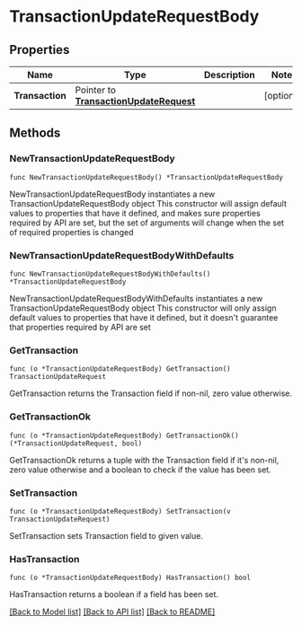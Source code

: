 # TransactionUpdateRequestBody

## Properties

Name | Type | Description | Notes
------------ | ------------- | ------------- | -------------
**Transaction** | Pointer to [**TransactionUpdateRequest**](TransactionUpdateRequest.md) |  | [optional] 

## Methods

### NewTransactionUpdateRequestBody

`func NewTransactionUpdateRequestBody() *TransactionUpdateRequestBody`

NewTransactionUpdateRequestBody instantiates a new TransactionUpdateRequestBody object
This constructor will assign default values to properties that have it defined,
and makes sure properties required by API are set, but the set of arguments
will change when the set of required properties is changed

### NewTransactionUpdateRequestBodyWithDefaults

`func NewTransactionUpdateRequestBodyWithDefaults() *TransactionUpdateRequestBody`

NewTransactionUpdateRequestBodyWithDefaults instantiates a new TransactionUpdateRequestBody object
This constructor will only assign default values to properties that have it defined,
but it doesn't guarantee that properties required by API are set

### GetTransaction

`func (o *TransactionUpdateRequestBody) GetTransaction() TransactionUpdateRequest`

GetTransaction returns the Transaction field if non-nil, zero value otherwise.

### GetTransactionOk

`func (o *TransactionUpdateRequestBody) GetTransactionOk() (*TransactionUpdateRequest, bool)`

GetTransactionOk returns a tuple with the Transaction field if it's non-nil, zero value otherwise
and a boolean to check if the value has been set.

### SetTransaction

`func (o *TransactionUpdateRequestBody) SetTransaction(v TransactionUpdateRequest)`

SetTransaction sets Transaction field to given value.

### HasTransaction

`func (o *TransactionUpdateRequestBody) HasTransaction() bool`

HasTransaction returns a boolean if a field has been set.


[[Back to Model list]](../README.md#documentation-for-models) [[Back to API list]](../README.md#documentation-for-api-endpoints) [[Back to README]](../README.md)


